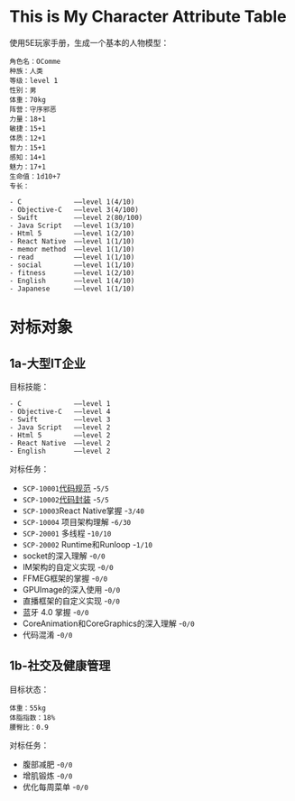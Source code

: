 # This is My Character Attribute Table

使用5E玩家手册，生成一个基本的人物模型：

```
角色名：OComme
种族：人类
等级：level 1
性别：男
体重：70kg
阵营：守序邪恶
力量：18+1
敏捷：15+1
体质：12+1
智力：15+1
感知：14+1
魅力：17+1
生命值：1d10+7
专长：

- C             ——level 1(4/10)
- Objective-C   ——level 3(4/100)
- Swift         ——level 2(80/100)
- Java Script   ——level 1(3/10)
- Html 5        ——level 1(2/10)
- React Native  ——level 1(1/10)
- memor method  ——level 1(1/10)
- read          ——level 1(1/10)
- social        ——level 1(1/10)
- fitness       ——level 1(2/10)
- English       ——level 1(4/10)
- Japanese      ——level 1(1/10)
```

# 对标对象

## 1a-大型IT企业

目标技能：

```
- C             ——level 1
- Objective-C   ——level 4
- Swift         ——level 3
- Java Script   ——level 2
- Html 5        ——level 2
- React Native  ——level 2
- English       ——level 2
```

对标任务：

- `SCP-10001`[代码规范](https://ocomme.github.io/post/ios-development/objective-c-coding-standard/) -`5/5`
- `SCP-10002`[代码封装](https://ocomme.github.io/post/ios-development/code-encapsulation/) -`5/5`
- `SCP-10003`React Native掌握 -`3/40`
- `SCP-10004` 项目架构理解 -`6/30`
- `SCP-20001` 多线程 -`10/10`
- `SCP-20002` Runtime和Runloop -`1/10`
- socket的深入理解 -`0/0`
- IM架构的自定义实现 -`0/0`
- FFMEG框架的掌握 -`0/0`
- GPUImage的深入使用 -`0/0`
- 直播框架的自定义实现 -`0/0`
- 蓝牙 4.0 掌握 -`0/0`
- CoreAnimation和CoreGraphics的深入理解 -`0/0`
- 代码混淆 -`0/0`

## 1b-社交及健康管理

目标状态：

```
体重：55kg
体脂指数：18%
腰臀比：0.9
```

对标任务：

- 腹部减肥 -`0/0`
- 增肌锻炼 -`0/0`
- 优化每周菜单 -`0/0`

